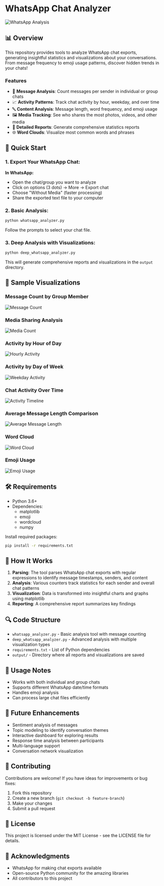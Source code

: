 # WhatsApp Chat Analyzer

![WhatsApp Analysis](whatsapp_analysis.png)

## 📊 Overview

This repository provides tools to analyze WhatsApp chat exports, generating insightful statistics and visualizations about your conversations. From message frequency to emoji usage patterns, discover hidden trends in your chats!

### Features

- 📱 **Message Analysis**: Count messages per sender in individual or group chats
- 📈 **Activity Patterns**: Track chat activity by hour, weekday, and over time
- 🔤 **Content Analysis**: Message length, word frequency, and emoji usage
- 🖼️ **Media Tracking**: See who shares the most photos, videos, and other media
- 📝 **Detailed Reports**: Generate comprehensive statistics reports
- 🌐 **Word Clouds**: Visualize most common words and phrases

## 🚀 Quick Start

### 1. Export Your WhatsApp Chat:
   
   **In WhatsApp:**
   - Open the chat/group you want to analyze
   - Click on options (3 dots) → More → Export chat
   - Choose "Without Media" (faster processing)
   - Share the exported text file to your computer

### 2. Basic Analysis:

```bash
python whatsapp_analyzer.py
```
Follow the prompts to select your chat file.

### 3. Deep Analysis with Visualizations:

```bash
python deep_whatsapp_analyzer.py
```
This will generate comprehensive reports and visualizations in the `output` directory.

## 📸 Sample Visualizations

### Message Count by Group Member
![Message Count](output/message_count.png)

### Media Sharing Analysis
![Media Count](output/media_count.png)

### Activity by Hour of Day
![Hourly Activity](output/hourly_activity.png)

### Activity by Day of Week
![Weekday Activity](output/weekday_activity.png)

### Chat Activity Over Time
![Activity Timeline](output/activity_timeline.png)

### Average Message Length Comparison
![Average Message Length](output/avg_message_length.png)

### Word Cloud
![Word Cloud](output/wordcloud.png)

### Emoji Usage
![Emoji Usage](output/emoji_usage.png)

## 🛠️ Requirements

- Python 3.6+
- Dependencies:
  - matplotlib
  - emoji
  - wordcloud
  - numpy

Install required packages:
```bash
pip install -r requirements.txt
```

## 🧠 How It Works

1. **Parsing**: The tool parses WhatsApp chat exports with regular expressions to identify message timestamps, senders, and content
2. **Analysis**: Various counters track statistics for each sender and overall chat patterns
3. **Visualization**: Data is transformed into insightful charts and graphs using matplotlib
4. **Reporting**: A comprehensive report summarizes key findings

## 🔍 Code Structure

- `whatsapp_analyzer.py` - Basic analysis tool with message counting
- `deep_whatsapp_analyzer.py` - Advanced analysis with multiple visualization types
- `requirements.txt` - List of Python dependencies
- `output/` - Directory where all reports and visualizations are saved

## 📝 Usage Notes

- Works with both individual and group chats
- Supports different WhatsApp date/time formats
- Handles emoji analysis
- Can process large chat files efficiently

## 🔮 Future Enhancements

- Sentiment analysis of messages
- Topic modeling to identify conversation themes
- Interactive dashboard for exploring results
- Response time analysis between participants
- Multi-language support
- Conversation network visualization

## 🤝 Contributing

Contributions are welcome! If you have ideas for improvements or bug fixes:

1. Fork this repository
2. Create a new branch (`git checkout -b feature-branch`)
3. Make your changes
4. Submit a pull request

## 📜 License

This project is licensed under the MIT License - see the LICENSE file for details.

## 🙏 Acknowledgments

- WhatsApp for making chat exports available
- Open-source Python community for the amazing libraries
- All contributors to this project 